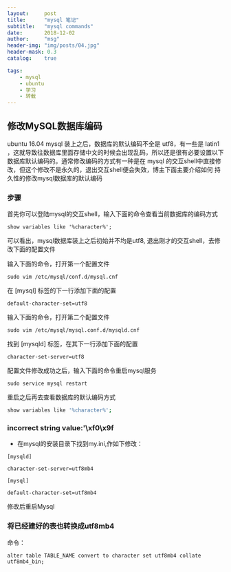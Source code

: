 ```yaml
---
layout:     post
title:      "mysql 笔记"
subtitle:   "mysql commands"
date:       2018-12-02
author:     "msg"
header-img: "img/posts/04.jpg"
header-mask: 0.3
catalog:    true

tags:
    - mysql
    - ubuntu
    - 学习
    - 转载
---
```


## 修改MySQL数据库编码

ubuntu 16.04 mysql 装上之后，数据库的默认编码不全是 utf8，有一些是 latin1 ，这就导致往数据库里面存储中文的时候会出现乱码，所以还是很有必要设置以下数据库默认编码的。通常修改编码的方式有一种是在 mysql 的交互shell中直接修改，但这个修改不是永久的，退出交互shell便会失效，博主下面主要介绍如何 持久性的修改mysql数据库的默认编码

### 步骤
首先你可以登陆mysql的交互shell，输入下面的命令查看当前数据库的编码方式

```
show variables like '%character%';
```

可以看出，mysql数据库装上之后初始并不均是utf8, 退出刚才的交互shell，去修改下面的配置文件

输入下面的命令，打开第一个配置文件

```shell
sudo vim /etc/mysql/conf.d/mysql.cnf
```

在 [mysql] 标签的下一行添加下面的配置

```shell
default-character-set=utf8
```

输入下面的命令，打开第二个配置文件

```shell
sudo vim /etc/mysql/mysql.conf.d/mysqld.cnf
```

找到 [mysqld] 标签，在其下一行添加下面的配置

```shell
character-set-server=utf8
```

配置文件修改成功之后，输入下面的命令重启mysql服务

```shell
sudo service mysql restart
```

重启之后再去查看数据库的默认编码方式

```bash
show variables like '%character%';
```

### incorrect string value:'\xf0\x9f

- 在mysql的安装目录下找到my.ini,作如下修改：

```shell
[mysqld]

character-set-server=utf8mb4

[mysql]

default-character-set=utf8mb4
```

修改后重启Mysql

### 将已经建好的表也转换成utf8mb4

命令：

```shell
alter table TABLE_NAME convert to character set utf8mb4 collate utf8mb4_bin; 
```